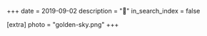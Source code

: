 +++
date = 2019-09-02
description = "🌅"
in_search_index = false

[extra]
photo = "golden-sky.png"
+++
